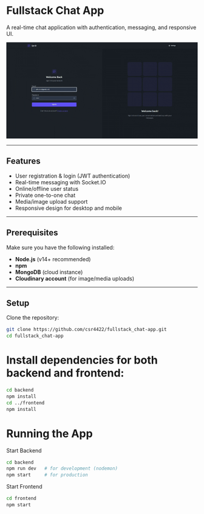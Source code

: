 # Fullstack Chat App

A real-time chat application with authentication, messaging, and responsive UI.  

![Chat App Demo](./backend/src/assets/demo.gif)

---

## Features

- User registration & login (JWT authentication)  
- Real-time messaging with Socket.IO  
- Online/offline user status  
- Private one-to-one chat  
- Media/image upload support  
- Responsive design for desktop and mobile  

---

## Prerequisites

Make sure you have the following installed:

- **Node.js** (v14+ recommended)  
- **npm** 
- **MongoDB** (cloud instance)  
- **Cloudinary account** (for image/media uploads)  

---

## Setup

Clone the repository:

```bash
git clone https://github.com/csr4422/fullstack_chat-app.git
cd fullstack_chat-app
```

# Install dependencies for both backend and frontend:
```bash
cd backend
npm install
cd ../frontend
npm install
```
# Running the App

Start Backend
```bash
cd backend
npm run dev   # for development (nodemon)
npm start     # for production
```

Start Frontend
```bash
cd frontend
npm start
```
